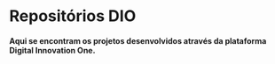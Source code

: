 # Repositórios DIO

#### Aqui se encontram os projetos desenvolvidos através da plataforma Digital Innovation One.